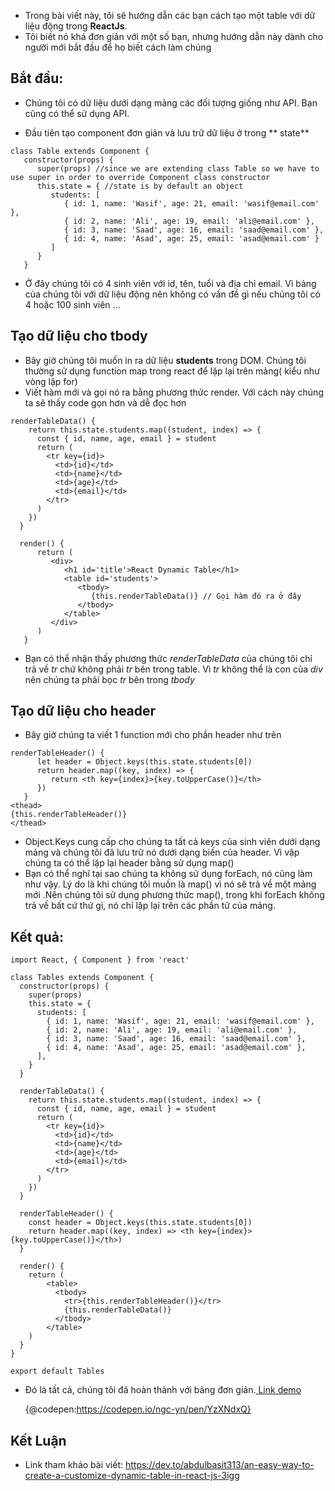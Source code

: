 - Trong bài viết này, tôi sẽ hướng dẫn các bạn cách tạo một table với dữ liệu động trong **ReactJs**.
- Tôi biết nó khá đơn giản với một số bạn, nhưng hướng dẫn này dành cho người mới bắt đầu để họ biết cách làm chúng

## Bắt đầu: 

- Chúng tôi có dữ liệu dưới dạng mảng các đối tượng giống như API. Bạn cũng có thể sử dụng API.

- Đầu tiên tạo component đơn giản và lưu trữ dữ liệu ở trong ** state**


```JS
class Table extends Component {
   constructor(props) {
      super(props) //since we are extending class Table so we have to use super in order to override Component class constructor
      this.state = { //state is by default an object
         students: [
            { id: 1, name: 'Wasif', age: 21, email: 'wasif@email.com' },
            { id: 2, name: 'Ali', age: 19, email: 'ali@email.com' },
            { id: 3, name: 'Saad', age: 16, email: 'saad@email.com' },
            { id: 4, name: 'Asad', age: 25, email: 'asad@email.com' }
         ]
      }
   }

```

- Ở đây chúng tôi có 4 sinh viên với id, tên, tuổi và địa chỉ email. Vì bảng của chúng tôi với dữ liệu động nên không có vấn đề gì nếu chúng tôi có 4 hoặc 100 sinh viên ...

##  Tạo dữ liệu cho tbody 

- Bây giờ chúng tôi muốn in ra dữ liệu **students** trong DOM. Chúng tôi thường sử dụng function map trong react để lặp lại trên mảng( kiểu như vòng lặp for)
- Viết hàm mới và gọi nó ra bằng phương thức render. Với cách này chúng ta sẽ thấy code gọn hơn và dễ đọc hơn

```JS
renderTableData() {
    return this.state.students.map((student, index) => {
      const { id, name, age, email } = student
      return (
        <tr key={id}>
          <td>{id}</td>
          <td>{name}</td>
          <td>{age}</td>
          <td>{email}</td>
        </tr>
      )
    })
  }
  
  render() {
      return (
         <div>
            <h1 id='title'>React Dynamic Table</h1>
            <table id='students'>
               <tbody>
                  {this.renderTableData()} // Gọi hàm đó ra ở đây
               </tbody>
            </table>
         </div>
      )
   }

```

- Bạn có thể nhận thấy phương thức *renderTableData* của chúng tôi chỉ trả về *tr* chứ không phải *tr* bên trong table. Vì *tr* không thể là con của *div* nên chúng ta phải bọc *tr* bên trong *tbody* 

## Tạo dữ liệu cho header

- Bây giờ chúng ta viết 1 function mới cho phần header như trên

```JS
renderTableHeader() {
      let header = Object.keys(this.state.students[0])
      return header.map((key, index) => {
         return <th key={index}>{key.toUpperCase()}</th>
      })
   }
<thead>
{this.renderTableHeader()}
</thead>
```

- Object.Keys cung cấp cho chúng ta tất cả keys của sinh viên dưới dạng mảng và chúng tôi đã lưu trữ nó dưới dạng biến của header. Vì vập chúng ta có thể lặp lại header bằng sử dụng map()
- Bạn có thể nghĩ tại sao chúng ta không sử dụng forEach, nó cũng làm như vậy. Lý do là khi chúng tôi muốn là map() vì  nó sẽ trả về một mảng mới .Nên chúng tôi sử dụng phương thức map(), trong khi forEach không trả về bất cứ thứ gì, nó chỉ lặp lại trên các phần tử của mảng.

## Kết quả:

```JS
import React, { Component } from 'react'

class Tables extends Component {
  constructor(props) {
    super(props)
    this.state = {
      students: [
        { id: 1, name: 'Wasif', age: 21, email: 'wasif@email.com' },
        { id: 2, name: 'Ali', age: 19, email: 'ali@email.com' },
        { id: 3, name: 'Saad', age: 16, email: 'saad@email.com' },
        { id: 4, name: 'Asad', age: 25, email: 'asad@email.com' },
      ],
    }
  }

  renderTableData() {
    return this.state.students.map((student, index) => {
      const { id, name, age, email } = student
      return (
        <tr key={id}>
          <td>{id}</td>
          <td>{name}</td>
          <td>{age}</td>
          <td>{email}</td>
        </tr>
      )
    })
  }

  renderTableHeader() {
    const header = Object.keys(this.state.students[0])
    return header.map((key, index) => <th key={index}>{key.toUpperCase()}</th>)
  }

  render() {
    return (
        <table>
          <tbody>
            <tr>{this.renderTableHeader()}</tr>
            {this.renderTableData()}
          </tbody>
        </table>
    )
  }
}

export default Tables

```

- Đó là tất cả, chúng tôi đã hoàn thành với bảng đơn giản.[ Link demo ](https://codepen.io/ngc-yn/pen/YzXNdxQ)


  {@codepen:https://codepen.io/ngc-yn/pen/YzXNdxQ}
  
##   Kết Luận

- Link tham khảo bài viết: https://dev.to/abdulbasit313/an-easy-way-to-create-a-customize-dynamic-table-in-react-js-3igg